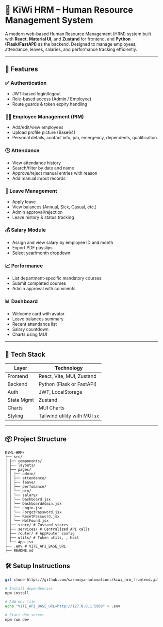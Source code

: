 # 🌿 KiWi HRM – Human Resource Management System

A modern web-based Human Resource Management (HRM) system built with **React**, **Material UI**, and **Zustand** for frontend, and **Python (Flask/FastAPI)** as the backend. Designed to manage employees, attendance, leaves, salaries, and performance tracking efficiently.

---

## 🚀 Features

### ✅ Authentication
- JWT-based login/logout
- Role-based access (Admin / Employee)
- Route guards & token expiry handling

### 👨‍💼 Employee Management (PIM)
- Add/edit/view employees
- Upload profile picture (Base64)
- Personal details, contact info, job, emergency, dependents, qualification

### 🕒 Attendance
- View attendance history
- Search/filter by date and name
- Approve/reject manual entries with reason
- Add manual in/out records

### 📅 Leave Management
- Apply leave
- View balances (Annual, Sick, Casual, etc.)
- Admin approval/rejection
- Leave history & status tracking

### 💰 Salary Module
- Assign and view salary by employee ID and month
- Export PDF payslips
- Select year/month dropdown

### 📈 Performance
- List department-specific mandatory courses
- Submit completed courses
- Admin approval with comments

### 📊 Dashboard
- Welcome card with avatar
- Leave balances summary
- Recent attendance list
- Salary countdown
- Charts using MUI

---

## 🧱 Tech Stack

| Layer       | Technology                    |
|-------------|-------------------------------|
| Frontend    | React, Vite, MUI, Zustand     |
| Backend     | Python (Flask or FastAPI)     |
| Auth        | JWT, LocalStorage             |
| State Mgmt  | Zustand                       |
| Charts      | MUI Charts                    |
| Styling     | Tailwind utility with MUI `sx`|

---

## 📦 Project Structure
```
KiWi-HRM/
├── src/
│ ├── components/
│ ├── layouts/
│ ├── pages/
│ │ ├── admin/
│ │ ├── attendance/
│ │ ├── leave/
│ │ ├── perfomance/
│ │ └── pim/
│ │ └── salary/
│ │ └── Dashboard.jsx
│ │ └── DashboardAdmin.jsx
│ │ └── Login.jsx
│ │ └── ForgotPassword.jsx
│ │ └── ResetPassword.jsx
│ │ └── NotFound.jsx
│ ├── store/ # Zustand stores
│ ├── services/ # Centralized API calls
│ ├── router/ # AppRouter config
│ ├── utils/ # Token utils, , host
│ └── App.jsx
├── .env # VITE_API_BASE_URL
├── README.md
```

## 🛠️ Setup Instructions

```bash
git clone https://github.com/saraniya-automations/kiwi_hrm_frontend.git

# Install dependencies
npm install

# Add env file
echo "VITE_API_BASE_URL=http://127.0.0.1:5000" > .env

# Start dev server
npm run dev
